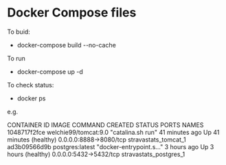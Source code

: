 # Docker Compose files

To buid:
- docker-compose build --no-cache

To run
- docker-compose up -d 

To check status:

- docker ps

e.g.

CONTAINER ID        IMAGE                  COMMAND                  CREATED             STATUS                    PORTS                    NAMES
1048717f2fce        welchie99/tomcat:9.0   "catalina.sh run"        41 minutes ago      Up 41 minutes (healthy)   0.0.0.0:8888->8080/tcp   stravastats_tomcat_1
ad3b09566d9b        postgres:latest        "docker-entrypoint.s…"   3 hours ago         Up 3 hours (healthy)      0.0.0.0:5432->5432/tcp   stravastats_postgres_1


